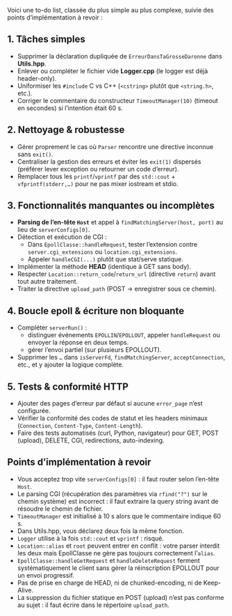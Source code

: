 Voici une to-do list, classée du plus simple au plus complexe, suivie des points d’implémentation à revoir :

## 1. Tâches simples  
- Supprimer la déclaration dupliquée de `ErreurDansTaGrosseDaronne` dans **Utils.hpp**.  
- Enlever ou compléter le fichier vide **Logger.cpp** (le logger est déjà header-only).  
- Uniformiser les `#include` C vs C++ (`<cstring>` plutôt que `<string.h>`, etc.).  
- Corriger le commentaire du constructeur `TimeoutManager(10)` (timeout en secondes) si l’intention était 60 s.

## 2. Nettoyage & robustesse  
- Gérer proprement le cas où `Parser` rencontre une directive inconnue sans `exit()`.  
- Centraliser la gestion des erreurs et éviter les `exit(1)` dispersés (préférer lever exception ou retourner un code d’erreur).  
- Remplacer tous les `printf`/`vprintf` par des `std::cout` + `vfprintf(stderr,…)` pour ne pas mixer iostream et stdio.

## 3. Fonctionnalités manquantes ou incomplètes  
- **Parsing de l’en-tête `Host`** et appel à `findMatchingServer(host, port)` au lieu de `serverConfigs[0]`.  
- Détection et exécution de CGI :  
  - Dans `EpollClasse::handleRequest`, tester l’extension contre `server.cgi_extensions` ou `location.cgi_extensions`.  
  - Appeler `handleCGI(...)` plutôt que stat/serve statique.  
- Implémenter la méthode **HEAD** (identique à GET sans body).  
- Respecter `Location::return_code`/`return_url` (directive `return`) avant tout autre traitement.  
- Traiter la directive `upload_path` (POST → enregistrer sous ce chemin).

## 4. Boucle epoll & écriture non bloquante  
- Compléter `serverRun()` :  
  - distinguer événements `EPOLLIN`/`EPOLLOUT`, appeler `handleRequest` ou envoyer la réponse en deux temps.  
  - gérer l’envoi partiel (sur plusieurs EPOLLOUT).  
- Supprimer les `…` dans `isServerFd`, `findMatchingServer`, `acceptConnection`, etc., et y ajouter la logique complète.

## 5. Tests & conformité HTTP  
- Ajouter des pages d’erreur par défaut si aucune `error_page` n’est configurée.  
- Vérifier la conformité des codes de statut et les headers minimaux (`Connection`, `Content‐Type`, `Content‐Length`).  
- Faire des tests automatisés (curl, Python, navigateur) pour GET, POST (upload), DELETE, CGI, redirections, auto-indexing.

## Points d’implémentation à revoir  
- Vous acceptez trop vite `serverConfigs[0]` : il faut router selon l’en-tête `Host`.  
- Le parsing CGI (récupération des paramètres via `rfind("?")` sur le chemin système) est incorrect : il faut extraire la query string avant de résoudre le chemin de fichier.  
- `TimeoutManager` est initialisé à 10 s alors que le commentaire indique 60 s.  
- Dans Utils.hpp, vous déclarez deux fois la même fonction.  
- `Logger` utilise à la fois `std::cout` et `vprintf` : risqué.  
- `Location::alias` et `root` peuvent entrer en conflit : votre parser interdit les deux mais EpollClasse ne gère pas toujours correctement l’`alias`.  
- `EpollClasse::handleGetRequest` et `handleDeleteRequest` ferment systématiquement le client sans gérer la réinscription EPOLLOUT pour un envoi progressif.  
- Pas de prise en charge de HEAD, ni de chunked-encoding, ni de Keep-Alive.  
- La suppression du fichier statique en POST (upload) n’est pas conforme au sujet : il faut écrire dans le répertoire `upload_path`.